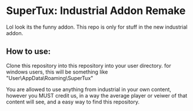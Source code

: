 # SuperTux: Industrial Addon Remake

Lol look its the funny addon. This repo is only for stuff in the new industrial addon.

## How to use:
Clone this repository into this repository into your user directory. 
for windows users, this will be something like "User\AppData\Roaming\SuperTux\"

You are allowed to use anything from industrial in your own content, however you MUST credit us, in a way the average player or veiwer of that content will see, and a easy way to find this repository.
